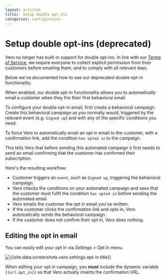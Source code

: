```yaml
---
layout: articles
title:  Setup double opt-ins
categories: configuration
---
```

 
# Setup double opt-ins (deprecated)
    
Vero no longer has built-in support for double opt-ins. In line with our [Terms of Service]({{site.data.links.terms-of-service}}), we require everyone to collect explicit permission from their customers before emailing them, and to comply with all relevant laws.

Below we've documented how to use our deprecated double opt-in functionality.

When enabled, our double opt-in functionality allows you to automatically email a customer when they fire their first behavioral email.

To configure your double opt-in email, first create a behavioral campaign. Create this behavioral campaign as you normally would, triggered by the relevant event (e.g. `Signed up`) and with any of the specific conditions you need.

To force Vero to automatically email an opt in email to the customer, with a confirmation link, add the condition `has opted in` to the campaign.

This tells Vero that before sending this automated campaign it first needs to send an email confirming that the customer has confirmed their subscription. 

Here's the resulting workflow:

- Customer triggers an `event`, such as `Signed up`, triggering the behavioral campaign.
- Vero checks the conditions on your automated campaign and sees that the customer must fulfil the condition `has opted in` before sending the automated email.
- Vero emails the customer the opt in email you've written. 
- If the customer clicks the confirmation link and opts in, Vero automatically sends the behavioral campaign. 
- If the customer does not confirm their opt in, Vero does nothing.

## Editing the opt in email

You can easily edit your opt in via *Settings > Opt In* menu.

![{{site.data.screenshots.vero.settings.opt-in.title}}]({{site.data.screenshots.vero.settings.opt-in.image}})

When editing your opt in campaign, you **must** include the dynamic variable `{{url.opt_in}}` so that Vero actually inserts the confirmation URL.
                
